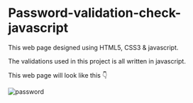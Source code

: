 # Password-validation-check-javascript

This web page designed using HTML5, CSS3 & javascript.

The validations used in this project is all written in javascript.

This web page will look like this 👇

![password](https://github.com/mdghufranwarsi/Password-validation-check-javascript/assets/163352873/3665d07d-2d84-4c9d-b1bd-0ab86bb8ec80)
